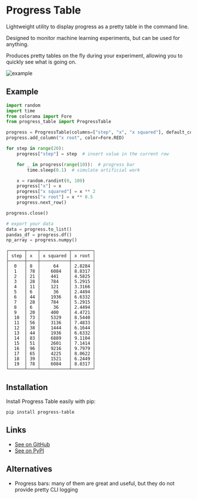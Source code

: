 # Progress Table

Lightweight utility to display progress as a pretty table in the command line.

Designed to monitor machine learning experiments, but can be used for anything.

Produces pretty tables on the fly during your experiment, allowing you to quickly see what is going on.

![example](https://github.com/gahaalt/progress-table/blob/main/progress_table_example.png?raw=true)

## Example

```python
import random
import time
from colorama import Fore
from progress_table import ProgressTable

progress = ProgressTable(columns=["step", "x", "x squared"], default_column_width=2)
progress.add_column("x root", color=Fore.RED)

for step in range(20):
    progress["step"] = step  # insert value in the current row

    for _ in progress(range(10)):  # progress bar
        time.sleep(0.1)  # simulate artificial work

    x = random.randint(0, 100)
    progress["x"] = x
    progress["x squared"] = x ** 2
    progress["x root"] = x ** 0.5
    progress.next_row()

progress.close()

# export your data
data = progress.to_list()
pandas_df = progress.df()
np_array = progress.numpy()
```

```stdout
┌──────┬────┬───────────┬────────┐
│ step │ x  │ x squared │ x root │
├──────┼────┼───────────┼────────┤
│  0   │ 8  │     64    │ 2.8284 │
│  1   │ 78 │    6084   │ 8.8317 │
│  2   │ 21 │    441    │ 4.5825 │
│  3   │ 28 │    784    │ 5.2915 │
│  4   │ 11 │    121    │ 3.3166 │
│  5   │ 6  │     36    │ 2.4494 │
│  6   │ 44 │    1936   │ 6.6332 │
│  7   │ 28 │    784    │ 5.2915 │
│  8   │ 6  │     36    │ 2.4494 │
│  9   │ 20 │    400    │ 4.4721 │
│  10  │ 73 │    5329   │ 8.5440 │
│  11  │ 56 │    3136   │ 7.4833 │
│  12  │ 38 │    1444   │ 6.1644 │
│  13  │ 44 │    1936   │ 6.6332 │
│  14  │ 83 │    6889   │ 9.1104 │
│  15  │ 51 │    2601   │ 7.1414 │
│  16  │ 96 │    9216   │ 9.7979 │
│  17  │ 65 │    4225   │ 8.0622 │
│  18  │ 39 │    1521   │ 6.2449 │
│  19  │ 78 │    6084   │ 8.8317 │
└──────┴────┴───────────┴────────┘
```

## Installation

Install Progress Table easily with pip:

```
pip install progress-table
```

## Links

* [See on GitHub](https://github.com/gahaalt/progress-table)
* [See on PyPI](https://pypi.org/project/progress-table)

## Alternatives

* Progress bars: many of them are great and useful, but they do not provide pretty CLI logging